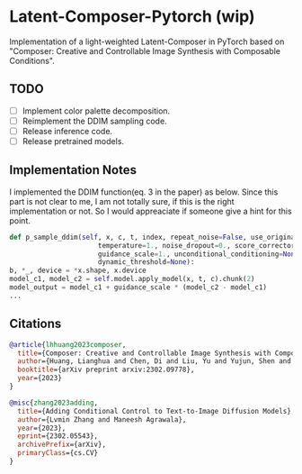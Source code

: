 # Latent-Composer-Pytorch (wip)

Implementation of a light-weighted Latent-Composer in PyTorch based on "Composer: Creative and Controllable Image Synthesis with Composable Conditions". 


## TODO

- [ ] Implement color palette decomposition.
- [ ] Reimplement the DDIM sampling code.
- [ ] Release inference code.
- [ ] Release pretrained models.

## Implementation Notes
I implemented the DDIM function(eq. 3 in the paper) as below. Since this part is not clear to me, I am not totally sure, if this is the right implementation or not. So I would appreaciate if someone give a hint for this point.

```python
def p_sample_ddim(self, x, c, t, index, repeat_noise=False, use_original_steps=False, quantize_denoised=False,
                      temperature=1., noise_dropout=0., score_corrector=None, corrector_kwargs=None,
                      guidance_scale=1., unconditional_conditioning=None,
                      dynamic_threshold=None):
b, *_, device = *x.shape, x.device
model_c1, model_c2 = self.model.apply_model(x, t, c).chunk(2)
model_output = model_c1 + guidance_scale * (model_c2 - model_c1) 
...
```

## Citations

```bibtex
@article{lhhuang2023composer,
  title={Composer: Creative and Controllable Image Synthesis with Composable Conditions},
  author={Huang, Lianghua and Chen, Di and Liu, Yu and Yujun, Shen and Zhao, Deli and Jingren, Zhou},
  booktitle={arXiv preprint arxiv:2302.09778},
  year={2023}
}
```

```bibtex
@misc{zhang2023adding,
  title={Adding Conditional Control to Text-to-Image Diffusion Models}, 
  author={Lvmin Zhang and Maneesh Agrawala},
  year={2023},
  eprint={2302.05543},
  archivePrefix={arXiv},
  primaryClass={cs.CV}
}
```
